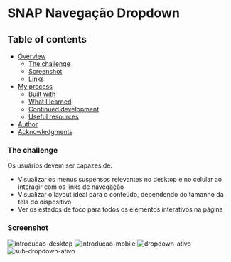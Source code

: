 # SNAP Navegação Dropdown

## Table of contents

- [Overview](#overview)
  - [The challenge](#the-challenge)
  - [Screenshot](#screenshot)
  - [Links](#links)
- [My process](#my-process)
  - [Built with](#built-with)
  - [What I learned](#what-i-learned)
  - [Continued development](#continued-development)
  - [Useful resources](#useful-resources)
- [Author](#author)
- [Acknowledgments](#acknowledgments)

### The challenge
Os usuários devem ser capazes de:

- Visualizar os menus suspensos relevantes no desktop e no celular ao interagir com os links de navegação
- Visualizar o layout ideal para o conteúdo, dependendo do tamanho da tela do dispositivo
- Ver os estados de foco para todos os elementos interativos na página

### Screenshot
![introducao-desktop](https://user-images.githubusercontent.com/92189897/184259061-8675c792-6fd5-4d8e-818a-013e1536e7c8.png)
![introducao-mobile](https://user-images.githubusercontent.com/92189897/184259065-b04cf26b-4ab7-4230-a290-5faaa06e3cb2.png)
![dropdown-ativo](https://user-images.githubusercontent.com/92189897/184259066-d2510936-a154-45e9-a5be-abeba8550a0f.png)
![sub-dropdown-ativo](https://user-images.githubusercontent.com/92189897/184259069-761db332-8c9b-4dad-adaa-5620ec210054.png)

